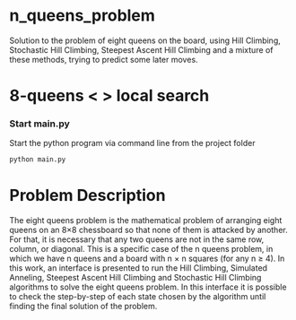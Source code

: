 # n_queens_problem
Solution to the problem of eight queens on the board, using Hill Climbing, Stochastic Hill Climbing, Steepest Ascent Hill Climbing and a mixture of these methods, trying to predict some later moves.
# 8-queens < > local search

### Start main.py

Start the python program via command line from the project folder

```bash
python main.py
```

# Problem Description
The eight queens problem is the mathematical problem of arranging eight queens on an 8×8 chessboard so that none of them is attacked by another. For that, it is necessary that any two queens are not in the same row, column, or diagonal. This is a specific case of the n queens problem, in which we have n queens and a board with n × n squares (for any n ≥ 4). In this work, an interface is presented to run the Hill Climbing, Simulated Anneling, Steepest Ascent Hill Climbing and Stochastic Hill Climbing algorithms to solve the eight queens problem. In this interface it is possible to check the step-by-step of each state chosen by the algorithm until finding the final solution of the problem.